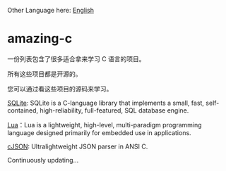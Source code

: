 Other Language here: [English](https://github.com/jacksonwu0/amazing-c/blob/main/README.md)

# amazing-c

一份列表包含了很多适合拿来学习 C 语言的项目。

所有这些项目都是开源的。

您可以通过看这些项目的源码来学习。

[SQLite](https://www.sqlite.org/index.html): SQLite is a C-language library that implements a small, fast, self-contained, high-reliability, full-featured, SQL database engine. 

[Lua](https://www.lua.org/download.html)：Lua is a lightweight, high-level, multi-paradigm programming language designed primarily for embedded use in applications.

[cJSON](https://github.com/DaveGamble/cJSON): Ultralightweight JSON parser in ANSI C.

Continuously updating...
